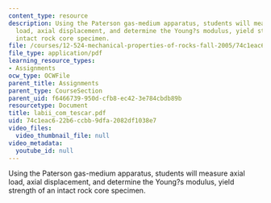 ```yaml
---
content_type: resource
description: Using the Paterson gas-medium apparatus, students will measure axial
  load, axial displacement, and determine the Young?s modulus, yield strength of an
  intact rock core specimen.
file: /courses/12-524-mechanical-properties-of-rocks-fall-2005/74c1eac622b6ccbb9dfa2082df1038e7_labii_com_tescar.pdf
file_type: application/pdf
learning_resource_types:
- Assignments
ocw_type: OCWFile
parent_title: Assignments
parent_type: CourseSection
parent_uid: f6466739-950d-cfb8-ec42-3e784cbdb89b
resourcetype: Document
title: labii_com_tescar.pdf
uid: 74c1eac6-22b6-ccbb-9dfa-2082df1038e7
video_files:
  video_thumbnail_file: null
video_metadata:
  youtube_id: null
---
```

Using the Paterson gas-medium apparatus, students will measure axial load, axial displacement, and determine the Young?s modulus, yield strength of an intact rock core specimen.